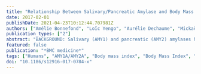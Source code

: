 ```yaml
---
title: "Relationship Between Salivary/Pancreatic Amylase and Body Mass Index: A Systems Biology Approach"
date: 2017-02-01
publishDate: 2021-04-23T10:12:44.707981Z
authors: ["Amélie Bonnefond", "Loïc Yengo", "Aurélie Dechaume", "Mickaël Canouil", "Maxime Castelain", "Estelle Roger", "Frédéric Allegaert", "Robert Caiazzo", "Violeta Raverdy", "Marie Pigeyre", "Abdelilah Arredouani", "Jean-Michel Borys", "Claire Lévy-Marchal", "Jacques Weill", "Ronan Roussel", "Beverley Balkau", "Michel Marre", "François Pattou", "Thierry Brousseau", "Philippe Froguel"]
publication_types: ["2"]
abstract: "BACKGROUND: Salivary (AMY1) and pancreatic (AMY2) amylases hydrolyze starch. Copy number of AMY1A (encoding AMY1) was reported to be higher in populations with a high-starch diet and reduced in obese people. These results based on quantitative PCR have been challenged recently. We aimed to re-assess the relationship between amylase and adiposity using a systems biology approach. METHODS: We assessed the association between plasma enzymatic activity of AMY1 or AMY2, and several metabolic traits in almost 4000 French individuals from D.E.S.I.R. longitudinal study. The effect of the number of copies of AMY1A (encoding AMY1) or AMY2A (encoding AMY2) measured through droplet digital PCR was then analyzed on the same parameters in the same study. A Mendelian randomization analysis was also performed. We subsequently assessed the association between AMY1A copy number and obesity risk in two case-control studies (5000 samples in total). Finally, we assessed the association between body mass index (BMI)-related plasma metabolites and AMY1 or AMY2 activity. RESULTS: We evidenced strong associations between AMY1 or AMY2 activity and lower BMI. However, we found a modest contribution of AMY1A copy number to lower BMI. Mendelian randomization identified a causal negative effect of BMI on AMY1 and AMY2 activities. Yet, we also found a significant negative contribution of AMY1 activity at baseline to the change in BMI during the 9-year follow-up, and a significant contribution of AMY1A copy number to lower obesity risk in children, suggesting a bidirectional relationship between AMY1 activity and adiposity. Metabonomics identified a BMI-independent association between AMY1 activity and lactate, a product of complex carbohydrate fermentation. CONCLUSIONS: These findings provide new insights into the involvement of amylase in adiposity and starch metabolism."
featured: false
publication: "*BMC medicine*"
tags: ["Humans", "AMY1A/AMY2A", "Body mass index", "Body Mass Index", "Child", "Copy number variant", "Female", "Longitudinal Studies", "Male", "Mendelian randomization", "Metabonomics", "Obesity", "Pancreatic alpha-Amylases", "Salivary alpha-Amylases", "Salivary/Pancreatic amylase", "Starch", "Systems Biology"]
doi: "10.1186/s12916-017-0784-x"
---
```


